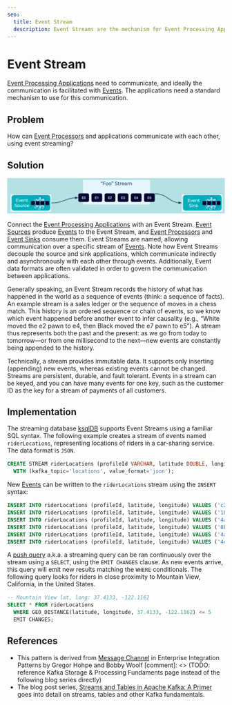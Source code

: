 ```yaml
---
seo:
  title: Event Stream
  description: Event Streams are the mechanism for Event Processing Applications to communicate. Connect Event Processing Applications together using an Event Stream, which is a channel for Events. Event streams are often named and contain Events of a well known format.
---
```

# Event Stream
[Event Processing Applications](../event-processing/event-processing-application.md) need to communicate, and ideally the communication is facilitated with [Events](../event/event.md). The applications need a standard mechanism to use for this communication.

## Problem
How can [Event Processors](../event-processing/event-processor.md) and applications communicate with each other, using event streaming?

## Solution
![event-stream](../img/event-stream.png)

Connect the [Event Processing Applications](../event-processing/event-processing-application.md) with an Event Stream. [Event Sources](../event-source/event-source.md) produce [Events](../event/event.md) to the Event Stream, and [Event Processors](../event-processing/event-processor.md) and [Event Sinks](../event-sink/event-sink.md) consume them. Event Streams are named, allowing communication over a specific stream of [Events](../event/event.md). Note how Event Streams decouple the source and sink applications, which communicate indirectly and asynchronously with each other through events. Additionally, Event data formats are often validated in order to govern the communication between applications.

Generally speaking, an Event Stream records the history of what has happened in the world as a sequence of events (think: a sequence of facts). An example stream is a sales ledger or the sequence of moves in a chess match. This history is an ordered sequence or chain of events, so we know which event happened before another event to infer causality (e.g., “White moved the e2 pawn to e4, then Black moved the e7 pawn to e5”). A stream thus represents both the past and the present: as we go from today to tomorrow—or from one millisecond to the next—new events are constantly being appended to the history.

Technically, a stream provides immutable data. It supports only inserting (appending) new events, whereas existing events cannot be changed. Streams are persistent, durable, and fault tolerant. Events in a stream can be keyed, and you can have many events for one key, such as the customer ID as the key for a stream of payments of all customers.

## Implementation
The streaming database [ksqlDB](https://ksqldb.io/) supports Event Streams using a familiar SQL syntax. The following example creates a stream of events named `riderLocations`, representing locations of riders in a car-sharing service. The data format is `JSON`.
```sql
CREATE STREAM riderLocations (profileId VARCHAR, latitude DOUBLE, longitude DOUBLE)
  WITH (kafka_topic='locations', value_format='json');
```

New [Events](../event/event.md) can be written to the `riderLocations` stream using the `INSERT` syntax:
```sql
INSERT INTO riderLocations (profileId, latitude, longitude) VALUES ('c2309eec', 37.7877, -122.4205);
INSERT INTO riderLocations (profileId, latitude, longitude) VALUES ('18f4ea86', 37.3903, -122.0643);
INSERT INTO riderLocations (profileId, latitude, longitude) VALUES ('4ab5cbad', 37.3952, -122.0813);
INSERT INTO riderLocations (profileId, latitude, longitude) VALUES ('8b6eae59', 37.3944, -122.0813);
INSERT INTO riderLocations (profileId, latitude, longitude) VALUES ('4a7c7b41', 37.4049, -122.0822);
INSERT INTO riderLocations (profileId, latitude, longitude) VALUES ('4ddad000', 37.7857, -122.4011);
```

A [push query](https://docs.ksqldb.io/en/latest/concepts/queries/#push) a.k.a. a streaming query can be ran continuously over the stream using a `SELECT`, using the `EMIT CHANGES` clause. As new events arrive, this query will emit new results matching the `WHERE` conditionals. The following query looks for riders in close proximity to Mountain View, California, in the United States.
```sql
-- Mountain View lat, long: 37.4133, -122.1162
SELECT * FROM riderLocations
  WHERE GEO_DISTANCE(latitude, longitude, 37.4133, -122.1162) <= 5
  EMIT CHANGES;
```

## References
* This pattern is derived from [Message Channel](https://www.enterpriseintegrationpatterns.com/patterns/messaging/MessageChannel.html) in Enterprise Integration Patterns by Gregor Hohpe and Bobby Woolf
[comment]: <> (TODO: reference Kafka Storage & Processing Fundaments page instead of the following blog series directly)
* The blog post series, [Streams and Tables in Apache Kafka: A Primer](https://www.confluent.io/blog/kafka-streams-tables-part-1-event-streaming/) goes into detail on streams, tables and other Kafka fundamentals.
